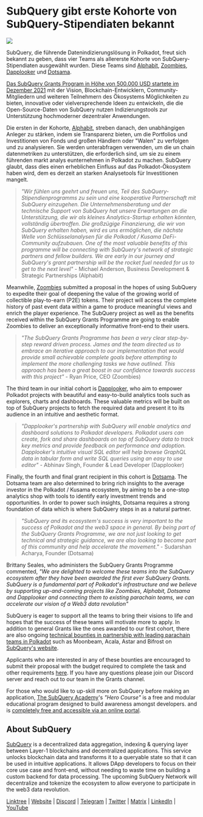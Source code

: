 # SubQuery gibt erste Kohorte von SubQuery-Stipendiaten bekannt

![](https://miro.medium.com/max/1400/1*qp0hhPcvodDIMmVScohSnw.png)

SubQuery, die führende Datenindizierungslösung in Polkadot, freut sich bekannt zu geben, dass vier Teams als allererste Kohorte von SubQuery-Stipendiaten ausgewählt wurden. Diese Teams sind [Alphabit](https://www.polkadata.xyz/), [Zoombies](https://zoombies.world), [Dapplooker](https://dapplooker.com/) und [Dotsama](http://dotsama.ai/).

[Das SubQuery Grants Program in Höhe von 500.000 USD startete im Dezember 2021](./20211222-grants.md) mit der Vision, Blockchain-Entwicklern, Community-Mitgliedern und weiteren Teilnehmern des Ökosystems Möglichkeiten zu bieten, innovative oder vielversprechende Ideen zu entwickeln, die die Open-Source-Daten von SubQuery nutzen Indizierungstools zur Unterstützung hochmoderner dezentraler Anwendungen.

Die ersten in der Kohorte, [Alphabit](https://www.polkadata.xyz/), streben danach, den unabhängigen Anleger zu stärken, indem sie Transparenz bieten, um die Portfolios und Investitionen von Fonds und großen Händlern oder "Walen" zu verfolgen und zu analysieren. Sie werden unterabfragen verwenden, um die un chain datenmetriken zu unterstützen, die erforderlich sind, um sie zu einem führenden markt analys eunternehmen in Polkadot zu machen. SubQuery glaubt, dass dies einen erheblichen Einfluss auf das Polkadot-Ökosystem haben wird, dem es derzeit an starken Analysetools für Investitionen mangelt.

> _"Wir fühlen uns geehrt und freuen uns, Teil des SubQuery-Stipendienprogramms zu sein und eine kooperative Partnerschaft mit SubQuery einzugehen. Die Unternehmensberatung und der technische Support von SubQuery hat unsere Erwartungen an die Unterstützung, die wir als kleines Analytics-Startup erhalten könnten, vollständig übertroffen. Die großzügige Finanzierung, die wir von SubQuery erhalten haben, wird es uns ermöglichen, die nächste Welle von Schlüsselanalysen für die Polkadot / Kusama DeFi-Community aufzubauen. One of the most valuable benefits of this programme will be connecting with SubQuery's network of strategic partners and fellow builders. We are early in our journey and SubQuery's grant partnership will be the rocket fuel needed for us to get to the next level"_ - Michael Anderson, Business Development & Strategic Partnerships (Alphabit)

Meanwhile, [Zoombies](https://zoombies.world/) submitted a proposal in the hopes of using SubQuery to expedite their goal of deepening the value of the growing world of collectible play-to-earn (P2E) tokens. Their project will access the complete history of past event data within a game to produce meaningful views and enrich the player experience. The SubQuery project as well as the benefits received within the SubQuery Grants Programme are going to enable Zoombies to deliver an exceptionally informative front-end to their users.

> _"The SubQuery Grants Programme has been a very clear step-by-step reward driven process. James and the team directed us to embrace an iterative approach to our implementation that would provide small achievable complete goals before attempting to implement the more challenging tasks we have outlined. This approach has been a great boost in our confidence towards success with this project"_ - Ryan Price, CEO (Zoombies)

The third team in our initial cohort is [Dapplooker](https://dapplooker.com/), who aim to empower Polkadot projects with beautiful and easy-to-build analytics tools such as explorers, charts and dashboards. These valuable metrics will be built on top of SubQuery projects to fetch the required data and present it to its audience in an intuitive and aesthetic format.

> _"Dapplooker's partnership with SubQuery will enable analytics and dashboard solutions to Polkadot developers. Polkadot users can create, fork and share dashboards on top of SubQuery data to track key metrics and provide feedback on performance and adoption. Dapplooker's intuitive visual SQL editor will help browse GraphQL data in tabular form and write SQL queries using an easy to use editor"_ - Abhinav Singh, Founder & Lead Developer (Dapplooker)

Finally, the fourth and final grant recipient in this cohort is [Dotsama](http://dotsama.ai/). The Dotsama team are also determined to bring rich insights to the average investor in the Polkadot / Kusama ecosystem, by aiming to be a one-stop analytics shop with tools to identify early investment trends and opportunities. In order to power such insights, Dotsama requires a strong foundation of data which is where SubQuery steps in as a natural partner.

> _"SubQuery and its ecosystem's success is very important to the success of Polkadot and the web3 space in general. By being part of the SubQuery Grants Programme, we are not just looking to get technical and strategic guidance, we are also looking to become part of this community and help accelerate the movement."_ - Sudarshan Acharya, Founder (Dotsama)

Brittany Seales, who administers the SubQuery Grants Programme commented, _"We are delighted to welcome these teams into the SubQuery ecosystem after they have been awarded the first ever SubQuery Grants. SubQuery is a fundamental part of Polkadot's infrastructure and we believe by supporting up-and-coming projects like Zoombies, Alphabit, Dotsama and Dapplooker and connecting them to existing parachain teams, we can accelerate our vision of a Web3 data revolution"_

SubQuery is eager to support all the teams to bring their visions to life and hopes that the success of these teams will motivate more to apply. In addition to general Grants like the ones awarded to our first cohort, there are also ongoing [technical bounties in partnership with leading parachain teams in Polkadot](./20220127-grants-bounties.md) such as Moonbeam, Acala, Astar and Bifrost on [SubQuery's website](https://subquery.network/grants).

Applicants who are interested in any of these bounties are encouraged to submit their proposal with the budget required to complete the task and other requirements [here](https://docs.google.com/forms/d/e/1FAIpQLSfmMazkebKwNTWThBkVGaxf2Bg8s4aWZ0ZhwiMCtc9kv4sJHQ/viewform). If you have any questions please join our Discord server and reach out to our team in the Grants channel.

For those who would like to up-skill more on SubQuery before making an application, [The SubQuery Academy](./20211018-subquery-launches-the-subquery-academy.md)'s _"Hero Course"_ is a free and modular educational program designed to build awareness amongst developers. and is [completely free and accessible via an online portal](https://subquery.coassemble.com/unlock/dOKZW6O#/).

## About SubQuery

[SubQuery](https://subquery.network) is a decentralized data aggregation, indexing & querying layer between Layer-1 blockchains and decentralized applications. This service unlocks blockchain data and transforms it to a queryable state so that it can be used in intuitive applications. It allows DApp developers to focus on their core use case and front-end, without needing to waste time on building a custom backend for data processing. The upcoming SubQuery Network will decentralize and tokenize the ecosystem to allow everyone to participate in the web3 data revolution.

​​[Linktree](https://linktr.ee/subquerynetwork) | [Website](https://subquery.network/) | [Discord](https://discord.com/invite/78zg8aBSMG) | [Telegram](https://t.me/subquerynetwork) | [Twitter](https://twitter.com/subquerynetwork) | [Matrix](https://matrix.to/#/#subquery:matrix.org) | [LinkedIn](https://www.linkedin.com/company/subquery) | [YouTube](https://www.youtube.com/channel/UCi1a6NUUjegcLHDFLr7CqLw)

